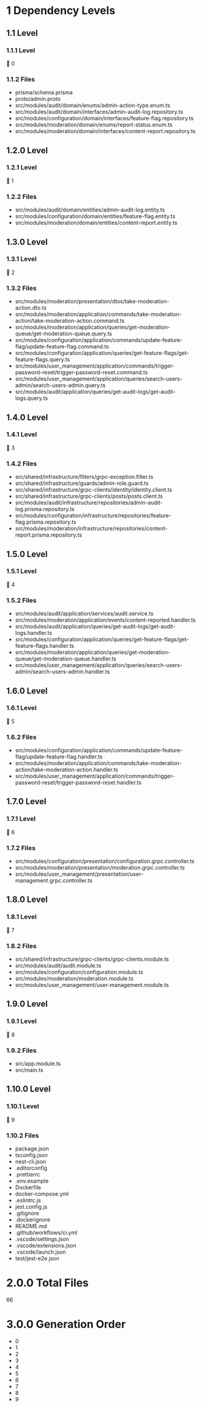 # 1 Dependency Levels

## 1.1 Level

### 1.1.1 Level

🔹 0

### 1.1.2 Files

- prisma/schema.prisma
- proto/admin.proto
- src/modules/audit/domain/enums/admin-action-type.enum.ts
- src/modules/audit/domain/interfaces/admin-audit-log.repository.ts
- src/modules/configuration/domain/interfaces/feature-flag.repository.ts
- src/modules/moderation/domain/enums/report-status.enum.ts
- src/modules/moderation/domain/interfaces/content-report.repository.ts

## 1.2.0 Level

### 1.2.1 Level

🔹 1

### 1.2.2 Files

- src/modules/audit/domain/entities/admin-audit-log.entity.ts
- src/modules/configuration/domain/entities/feature-flag.entity.ts
- src/modules/moderation/domain/entities/content-report.entity.ts

## 1.3.0 Level

### 1.3.1 Level

🔹 2

### 1.3.2 Files

- src/modules/moderation/presentation/dtos/take-moderation-action.dto.ts
- src/modules/moderation/application/commands/take-moderation-action/take-moderation-action.command.ts
- src/modules/moderation/application/queries/get-moderation-queue/get-moderation-queue.query.ts
- src/modules/configuration/application/commands/update-feature-flag/update-feature-flag.command.ts
- src/modules/configuration/application/queries/get-feature-flags/get-feature-flags.query.ts
- src/modules/user_management/application/commands/trigger-password-reset/trigger-password-reset.command.ts
- src/modules/user_management/application/queries/search-users-admin/search-users-admin.query.ts
- src/modules/audit/application/queries/get-audit-logs/get-audit-logs.query.ts

## 1.4.0 Level

### 1.4.1 Level

🔹 3

### 1.4.2 Files

- src/shared/infrastructure/filters/grpc-exception.filter.ts
- src/shared/infrastructure/guards/admin-role.guard.ts
- src/shared/infrastructure/grpc-clients/identity/identity.client.ts
- src/shared/infrastructure/grpc-clients/posts/posts.client.ts
- src/modules/audit/infrastructure/repositories/admin-audit-log.prisma.repository.ts
- src/modules/configuration/infrastructure/repositories/feature-flag.prisma.repository.ts
- src/modules/moderation/infrastructure/repositories/content-report.prisma.repository.ts

## 1.5.0 Level

### 1.5.1 Level

🔹 4

### 1.5.2 Files

- src/modules/audit/application/services/audit.service.ts
- src/modules/moderation/application/events/content-reported.handler.ts
- src/modules/audit/application/queries/get-audit-logs/get-audit-logs.handler.ts
- src/modules/configuration/application/queries/get-feature-flags/get-feature-flags.handler.ts
- src/modules/moderation/application/queries/get-moderation-queue/get-moderation-queue.handler.ts
- src/modules/user_management/application/queries/search-users-admin/search-users-admin.handler.ts

## 1.6.0 Level

### 1.6.1 Level

🔹 5

### 1.6.2 Files

- src/modules/configuration/application/commands/update-feature-flag/update-feature-flag.handler.ts
- src/modules/moderation/application/commands/take-moderation-action/take-moderation-action.handler.ts
- src/modules/user_management/application/commands/trigger-password-reset/trigger-password-reset.handler.ts

## 1.7.0 Level

### 1.7.1 Level

🔹 6

### 1.7.2 Files

- src/modules/configuration/presentation/configuration.grpc.controller.ts
- src/modules/moderation/presentation/moderation.grpc.controller.ts
- src/modules/user_management/presentation/user-management.grpc.controller.ts

## 1.8.0 Level

### 1.8.1 Level

🔹 7

### 1.8.2 Files

- src/shared/infrastructure/grpc-clients/grpc-clients.module.ts
- src/modules/audit/audit.module.ts
- src/modules/configuration/configuration.module.ts
- src/modules/moderation/moderation.module.ts
- src/modules/user_management/user-management.module.ts

## 1.9.0 Level

### 1.9.1 Level

🔹 8

### 1.9.2 Files

- src/app.module.ts
- src/main.ts

## 1.10.0 Level

### 1.10.1 Level

🔹 9

### 1.10.2 Files

- package.json
- tsconfig.json
- nest-cli.json
- .editorconfig
- .prettierrc
- .env.example
- Dockerfile
- docker-compose.yml
- .eslintrc.js
- jest.config.js
- .gitignore
- .dockerignore
- README.md
- .github/workflows/ci.yml
- .vscode/settings.json
- .vscode/extensions.json
- .vscode/launch.json
- test/jest-e2e.json

# 2.0.0 Total Files

66

# 3.0.0 Generation Order

- 0
- 1
- 2
- 3
- 4
- 5
- 6
- 7
- 8
- 9

